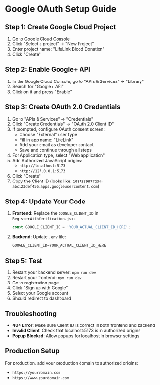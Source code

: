 # Google OAuth Setup Guide

## Step 1: Create Google Cloud Project

1. Go to [Google Cloud Console](https://console.cloud.google.com/)
2. Click "Select a project" → "New Project"
3. Enter project name: "LifeLink Blood Donation"
4. Click "Create"

## Step 2: Enable Google+ API

1. In the Google Cloud Console, go to "APIs & Services" → "Library"
2. Search for "Google+ API" 
3. Click on it and press "Enable"

## Step 3: Create OAuth 2.0 Credentials

1. Go to "APIs & Services" → "Credentials"
2. Click "Create Credentials" → "OAuth 2.0 Client ID"
3. If prompted, configure OAuth consent screen:
   - Choose "External" user type
   - Fill in app name: "LifeLink"
   - Add your email as developer contact
   - Save and continue through all steps
4. For Application type, select "Web application"
5. Add Authorized JavaScript origins:
   - `http://localhost:5173`
   - `http://127.0.0.1:5173`
6. Click "Create"
7. Copy the Client ID (looks like: `1087339977234-abc123def456.apps.googleusercontent.com`)

## Step 4: Update Your Code

1. **Frontend**: Replace the `GOOGLE_CLIENT_ID` in `RegisterWithVerification.jsx`:
   ```javascript
   const GOOGLE_CLIENT_ID = 'YOUR_ACTUAL_CLIENT_ID_HERE';
   ```

2. **Backend**: Update `.env` file:
   ```
   GOOGLE_CLIENT_ID=YOUR_ACTUAL_CLIENT_ID_HERE
   ```

## Step 5: Test

1. Restart your backend server: `npm run dev`
2. Restart your frontend: `npm run dev`
3. Go to registration page
4. Click "Sign up with Google"
5. Select your Google account
6. Should redirect to dashboard

## Troubleshooting

- **404 Error**: Make sure Client ID is correct in both frontend and backend
- **Invalid Client**: Check that localhost:5173 is in authorized origins
- **Popup Blocked**: Allow popups for localhost in browser settings

## Production Setup

For production, add your production domain to authorized origins:
- `https://yourdomain.com`
- `https://www.yourdomain.com`